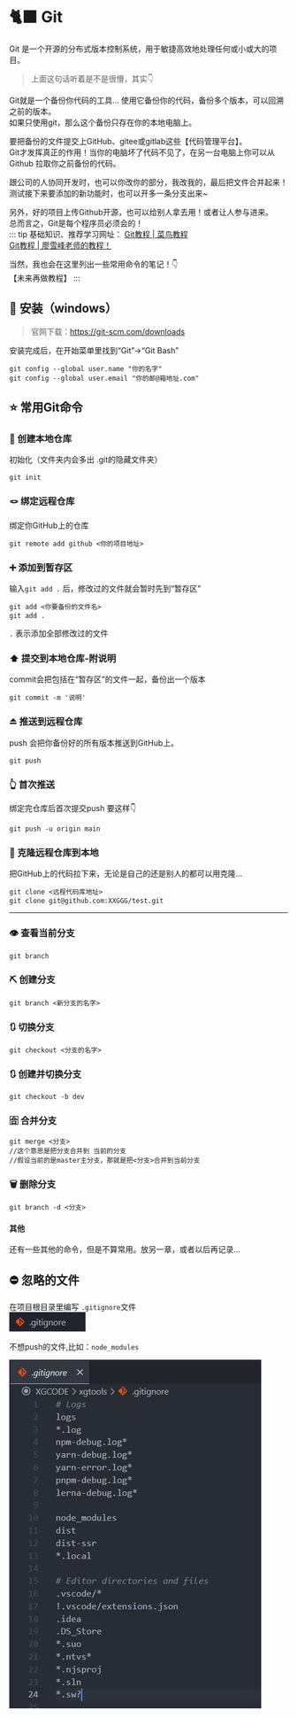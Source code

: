 # 🐈‍⬛ Git

Git 是一个开源的分布式版本控制系统，用于敏捷高效地处理任何或小或大的项目。

> 上面这句话听着是不是很懵，其实👇

Git就是一个备份你代码的工具... 使用它备份你的代码，备份多个版本，可以回溯之前的版本。  
如果只使用git，那么这个备份只存在你的本地电脑上。 

要把备份的文件提交上GitHub、gitee或gitlab这些【代码管理平台】。  
Git才发挥真正的作用！当你的电脑坏了代码不见了，在另一台电脑上你可以从Github 拉取你之前备份的代码。

跟公司的人协同开发时，也可以你改你的部分，我改我的，最后把文件合并起来！  
测试接下来要添加的新功能时，也可以开多一条分支出来~  

另外，好的项目上传Github开源，也可以给别人拿去用！或者让人参与进来。  
总而言之，Git是每个程序员必须会的！  
::: tip 基础知识、推荐学习网址：
[Git教程 | 菜鸟教程](https://www.runoob.com/git/git-tutorial.html)  
[Git教程 | 廖雪峰老师的教程！](https://www.liaoxuefeng.com/wiki/896043488029600/)

当然，我也会在这里列出一些常用命令的笔记！👇  
【未来再做教程】
:::

## 🔨 安装（windows）
> 官网下载：https://git-scm.com/downloads  


安装完成后，在开始菜单里找到“Git”->“Git Bash”
```shell
git config --global user.name "你的名字"
git config --global user.email "你的邮@箱地址.com"
```

## ⭐ 常用Git命令

### 🔧 创建本地仓库
初始化（文件夹内会多出 .git的隐藏文件夹）
```shell
git init        
```
### 🪢 绑定远程仓库
绑定你GitHub上的仓库
```shell
git remote add github <你的项目地址>
```
### ➕ 添加到暂存区
输入`git add .` 后，修改过的文件就会暂时先到“暂存区”     
```shell
git add <你要备份的文件名>
git add .  
```
`.` 表示添加全部修改过的文件

### ⬆️ 提交到本地仓库-附说明
commit会把包括在“暂存区”的文件一起，备份出一个版本   
```shell
git commit -m '说明'
```
### ⏏️ 推送到远程仓库
push 会把你备份好的所有版本推送到GitHub上。  
```shell
git push
```
### 👆 首次推送
绑定完仓库后首次提交push 要这样👇
```shell
git push -u origin main
```

### 📩 克隆远程仓库到本地
把GitHub上的代码拉下来，无论是自己的还是别人的都可以用克隆...   
```shell
git clone <远程代码库地址>
git clone git@github.com:XXGGG/test.git
```

---
### 👁️ 查看当前分支
```shell
git branch
```
### ⛏️ 创建分支
```shell
git branch <新分支的名字>
```
### 🔃 切换分支
```shell
git checkout <分支的名字>
```
### 🔃 创建并切换分支
```shell
git checkout -b dev
```
### 🈴 合并分支
```shell
git merge <分支> 
//这个意思是把分支合并到 当前的分支  
//假设当前的是master主分支，那就是把<分支>合并到当前分支
```
### 🗑️ 删除分支
```shell
git branch -d <分支>
```

#### 其他
还有一些其他的命令，但是不算常用。放另一章，或者以后再记录...

## ⛔ 忽略的文件

在项目根目录里编写 `.gitignore`文件  
![图 1](img/3916e7501dc6deef8899a02915cbbec6274bc4bfd3b39228a5691cfeb1d0d6ce.png)  

不想push的文件,比如：`node_modules`

![图 1](img/32b5b463aafc022319ba277ab72cc415b8cce4bc261f00a81790c5b4fad18532.png)  
